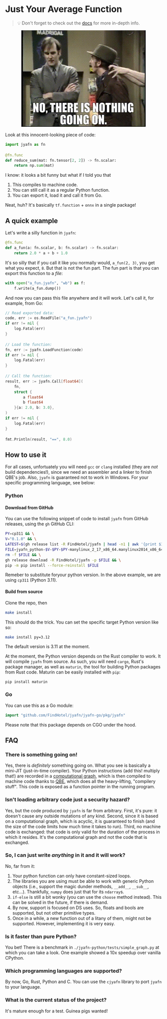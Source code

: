 # Just Your Average Function

> 💡 Don't forget to check out the [docs](./docs/index.md) for more in-depth info.

<div style="text-align:center">
<img src="./nothing-going-on.jpg" alt="There is something going on!"/>
</div>

Look at this innocent-looking piece of code:
```python
import jyafn as fn

@fn.func
def reduce_sum(mat: fn.tensor[2, 2]) -> fn.scalar:
    return np.sum(mat)
```
I know: it looks a bit funny but what if I told you that

1. This compiles to machine code.
2. You can still call it as a regular Python function.
3. You can export it, load it and call it from Go.

Neat, huh? It's basically `tf.function` + `onnx` in a single package!


## A quick example

Let's write a silly function in `jyafn`:
```python
@fn.func
def a_fun(a: fn.scalar, b: fn.scalar) -> fn.scalar:
    return 2.0 * a + b + 1.0
```
It's so silly that if you call it like you normally would, `a_fun(2, 3)`, you get what you expect, `8`. But that is not the fun part. The fun part is that you can export this function to a _file_:
```python
with open("a_fun.jyafn", "wb") as f:
    f.write(a_fun.dump())
```
And now you can pass this file anywhere and it will work. Let's call it, for example, from Go:
```go
// Read exported data:
code, err := os.ReadFile("a_fun.jyafn")
if err != nil {
    log.Fatal(err)
}

// Load the function:
fn, err := jyafn.LoadFunction(code)
if err != nil {
    log.Fatal(err)
}

// Call the function:
result, err := jyafn.Call[float64](
    fn,
    struct {
        a float64
        b float64
    }{a: 2.0, b: 3.0},
)
if err != nil {
    log.Fatal(err)
}

fmt.Println(result, "==", 8.0)
```

## How to use it

For all cases, unfortuately you will need `gcc` or `clang` installed (they are _not_ build dependencies!), since we need an assembler and a linker to finish QBE's job. Also, `jyafn` is guaranteed not to work in Windows. For your specific programming language, see below:

### Python

#### Download from GitHub

You can use the following snippet of code to install `jyafn` from GitHub releases, using the `gh` GitHub CLI:
```sh
PY=cp311 && \
V="0.1.0" && \
LATEST=$(gh release list -R FindHotel/jyafn | head -n1 | awk '{print $1}') && \
FILE=jyafn_python-$V-$PY-$PY-manylinux_2_17_x86_64.manylinux2014_x86_64.whl && \
rm -f $FILE && \
gh release download -R FindHotel/jyafn -p $FILE && \
pip -m pip install --force-reinstall $FILE
```
Remeber to substitute foryour python version. In the above example, we are using `cp311` (Python 3.11).


#### Build from source
Clone the repo, then
```sh
make install
```
This should do the trick. You can set the specific target Python version like so:
```sh
make install py=3.12
```
The default version is 3.11 at the moment.

At the moment, the Python version depends on the Rust compiler to work. It will compile `jyafn` from source. As such, you will need `cargo`, Rust's package manager, as well as `maturin`, the tool for building Python packages from Rust code. Maturin can be easily installed with `pip`:
```shell
pip install maturin
```

### Go

You can use this as a Go module:
```go
import "github.com/FindHotel/jyafn/jyafn-go/pkg/jyafn"
```
Please note that this package depends on CGO under the hood.

## FAQ

### There is something going on!

Yes, there is _definitely_ something going on. What you see is basically a mini-JIT (just-in-time compiler). Your Python instructions (add this! multiply that!) are recorded in a [computational graph](https://www.sciencedirect.com/topics/computer-science/computation-graph), which is then compiled to machine code thanks to [QBE](https://c9x.me/compile/), which does all the heavy-lifting, "compilery stuff". This code is exposed as a function pointer in the running program.

### Isn't loading arbitrary code just a security hazard?

Yes, but the code produced by `jyafn` is far from arbitrary. First, it's pure: it doesn't cause any outside mutations of any kind. Second, since it is based on a computational graph, which is acyclic, it is guaranteed to finish (and the size of the code limits how much time it takes to run). Third, no machine code is exchanged: that code is only valid for the duration of the process in which it resides. It's the computational graph and not the code that is exchanged.

### So, I can just write _anything_ in it and it will work?

No, far from it:
1. Your python function can only have constant-sized loops.
2. The libraries you are using must be able to work with generic Python objects (i.e., support the magic dunder methods, `__add__`, `__sub__`, etc...). Thankfully, `numpy` does just that for its `ndarray`s.
3. `if-else` is still a bit wonky (you can use the `choose` method instead). This can be solved in the future, if there is demand.
4. By now, support is focused on DS uses. So, floats and bools are supported, but not other primitive types.
5. Once in a while, a new function out of a litany of them, might not be supported. However, implementing it is very easy.

### Is it faster than pure Python?

You bet! There is a benchmark in `./jyafn-python/tests/simple_graph.py` at which you can take a look. One example showed a 10x speedup over vanilla CPython.

### Which programming languages are supported?

By now, Go, Rust, Python and C. You can use the `cjyafn` library to port `jyafn` to your language.

### What is the current status of the project?

It's mature enough for a test. Guinea pigs wanted!
